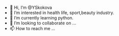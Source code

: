 - 👋 Hi, I’m @YSkokova
- 👀 I’m interested in health life, sport,beauty industry.
- 🌱 I’m currently learning python.
- 💞️ I’m looking to collaborate on ...
- 📫 How to reach me ...

<!---
YSkokova/YSkokova is a ✨ special ✨ repository because its `README.md` (this file) appears on your GitHub profile.
You can click the Preview link to take a look at your changes.
--->
